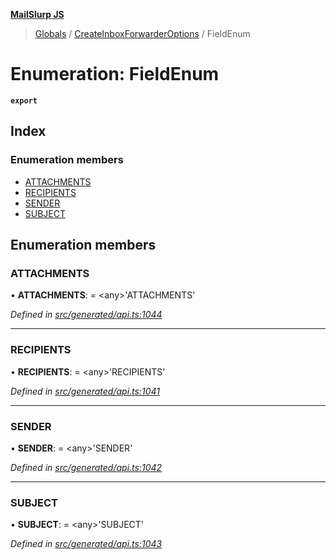 **[MailSlurp JS](../README.md)**

> [Globals](../README.md) / [CreateInboxForwarderOptions](../modules/createinboxforwarderoptions.md) / FieldEnum

# Enumeration: FieldEnum

**`export`** 

## Index

### Enumeration members

* [ATTACHMENTS](createinboxforwarderoptions.fieldenum.md#attachments)
* [RECIPIENTS](createinboxforwarderoptions.fieldenum.md#recipients)
* [SENDER](createinboxforwarderoptions.fieldenum.md#sender)
* [SUBJECT](createinboxforwarderoptions.fieldenum.md#subject)

## Enumeration members

### ATTACHMENTS

•  **ATTACHMENTS**:  = \<any>'ATTACHMENTS'

*Defined in [src/generated/api.ts:1044](https://github.com/mailslurp/mailslurp-client/blob/3871a9e/src/generated/api.ts#L1044)*

___

### RECIPIENTS

•  **RECIPIENTS**:  = \<any>'RECIPIENTS'

*Defined in [src/generated/api.ts:1041](https://github.com/mailslurp/mailslurp-client/blob/3871a9e/src/generated/api.ts#L1041)*

___

### SENDER

•  **SENDER**:  = \<any>'SENDER'

*Defined in [src/generated/api.ts:1042](https://github.com/mailslurp/mailslurp-client/blob/3871a9e/src/generated/api.ts#L1042)*

___

### SUBJECT

•  **SUBJECT**:  = \<any>'SUBJECT'

*Defined in [src/generated/api.ts:1043](https://github.com/mailslurp/mailslurp-client/blob/3871a9e/src/generated/api.ts#L1043)*
